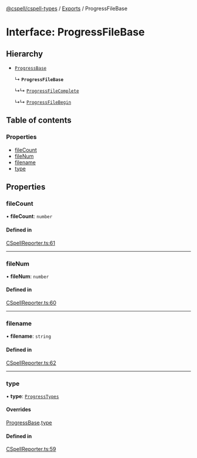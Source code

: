 [@cspell/cspell-types](../README.md) / [Exports](../modules.md) / ProgressFileBase

# Interface: ProgressFileBase

## Hierarchy

- [`ProgressBase`](ProgressBase.md)

  ↳ **`ProgressFileBase`**

  ↳↳ [`ProgressFileComplete`](ProgressFileComplete.md)

  ↳↳ [`ProgressFileBegin`](ProgressFileBegin.md)

## Table of contents

### Properties

- [fileCount](ProgressFileBase.md#filecount)
- [fileNum](ProgressFileBase.md#filenum)
- [filename](ProgressFileBase.md#filename)
- [type](ProgressFileBase.md#type)

## Properties

### fileCount

• **fileCount**: `number`

#### Defined in

[CSpellReporter.ts:61](https://github.com/streetsidesoftware/cspell/blob/875a61f/packages/cspell-types/src/CSpellReporter.ts#L61)

___

### fileNum

• **fileNum**: `number`

#### Defined in

[CSpellReporter.ts:60](https://github.com/streetsidesoftware/cspell/blob/875a61f/packages/cspell-types/src/CSpellReporter.ts#L60)

___

### filename

• **filename**: `string`

#### Defined in

[CSpellReporter.ts:62](https://github.com/streetsidesoftware/cspell/blob/875a61f/packages/cspell-types/src/CSpellReporter.ts#L62)

___

### type

• **type**: [`ProgressTypes`](../modules.md#progresstypes)

#### Overrides

[ProgressBase](ProgressBase.md).[type](ProgressBase.md#type)

#### Defined in

[CSpellReporter.ts:59](https://github.com/streetsidesoftware/cspell/blob/875a61f/packages/cspell-types/src/CSpellReporter.ts#L59)
